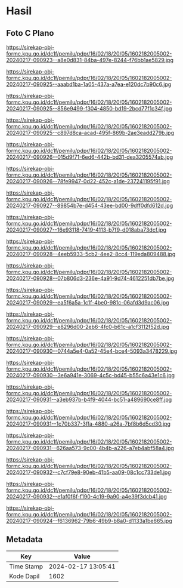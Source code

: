 # Hasil

## Foto C Plano

https://sirekap-obj-formc.kpu.go.id/dc1f/pemilu/pdpr/16/02/18/20/05/1602182005002-20240217-090923--a8e0d831-84ba-497e-8244-f76bb1ae5829.jpg

https://sirekap-obj-formc.kpu.go.id/dc1f/pemilu/pdpr/16/02/18/20/05/1602182005002-20240217-090925--aaabd1ba-1a05-437a-a7ea-e120dc7b90c6.jpg

https://sirekap-obj-formc.kpu.go.id/dc1f/pemilu/pdpr/16/02/18/20/05/1602182005002-20240217-090925--856e9499-f304-4850-bd19-2bcd77f1c34f.jpg

https://sirekap-obj-formc.kpu.go.id/dc1f/pemilu/pdpr/16/02/18/20/05/1602182005002-20240217-090925--c897d8ca-acad-495f-869b-2ae3eadd279b.jpg

https://sirekap-obj-formc.kpu.go.id/dc1f/pemilu/pdpr/16/02/18/20/05/1602182005002-20240217-090926--015d9f71-6ed6-442b-bd31-dea3205574ab.jpg

https://sirekap-obj-formc.kpu.go.id/dc1f/pemilu/pdpr/16/02/18/20/05/1602182005002-20240217-090926--78fe9947-0d22-452c-a1de-237241195f91.jpg

https://sirekap-obj-formc.kpu.go.id/dc1f/pemilu/pdpr/16/02/18/20/05/1602182005002-20240217-090927--89854b7e-d454-43ee-bd00-9dff0dfd612d.jpg

https://sirekap-obj-formc.kpu.go.id/dc1f/pemilu/pdpr/16/02/18/20/05/1602182005002-20240217-090927--16e93118-7419-4113-b7f9-d018aba73dcf.jpg

https://sirekap-obj-formc.kpu.go.id/dc1f/pemilu/pdpr/16/02/18/20/05/1602182005002-20240217-090928--4eeb5933-5cb2-4ee2-8cc4-119eda809488.jpg

https://sirekap-obj-formc.kpu.go.id/dc1f/pemilu/pdpr/16/02/18/20/05/1602182005002-20240217-090928--07b806d3-236e-4a91-9d74-4612251db7be.jpg

https://sirekap-obj-formc.kpu.go.id/dc1f/pemilu/pdpr/16/02/18/20/05/1602182005002-20240217-090929--ea5f6a5a-1c1f-4be0-981c-06afd3d9ac06.jpg

https://sirekap-obj-formc.kpu.go.id/dc1f/pemilu/pdpr/16/02/18/20/05/1602182005002-20240217-090929--e8296d00-2eb6-4fc0-b61c-a1cf3112f52d.jpg

https://sirekap-obj-formc.kpu.go.id/dc1f/pemilu/pdpr/16/02/18/20/05/1602182005002-20240217-090930--0744a5e4-0a52-45e4-bce4-5093a3478229.jpg

https://sirekap-obj-formc.kpu.go.id/dc1f/pemilu/pdpr/16/02/18/20/05/1602182005002-20240217-090930--3e6a941e-3069-4c5c-bd45-b55c6a43e1c6.jpg

https://sirekap-obj-formc.kpu.go.id/dc1f/pemilu/pdpr/16/02/18/20/05/1602182005002-20240217-090931--a3eb937b-b4f9-4044-bc51-a489690ce8ff.jpg

https://sirekap-obj-formc.kpu.go.id/dc1f/pemilu/pdpr/16/02/18/20/05/1602182005002-20240217-090931--1c70b337-3ffa-4880-a26a-7bf8b6d5cd30.jpg

https://sirekap-obj-formc.kpu.go.id/dc1f/pemilu/pdpr/16/02/18/20/05/1602182005002-20240217-090931--626aa573-9c00-4b4b-a226-a7eb4abf58a4.jpg

https://sirekap-obj-formc.kpu.go.id/dc1f/pemilu/pdpr/16/02/18/20/05/1602182005002-20240217-090932--c7cf79e8-90eb-41b5-aa09-08c1cc733de1.jpg

https://sirekap-obj-formc.kpu.go.id/dc1f/pemilu/pdpr/16/02/18/20/05/1602182005002-20240217-090932--e1af0f6f-f190-4c19-9a90-a4e39f3dcb41.jpg

https://sirekap-obj-formc.kpu.go.id/dc1f/pemilu/pdpr/16/02/18/20/05/1602182005002-20240217-090924--f6136962-79b6-49b9-b8a0-d1133a1be665.jpg


## Metadata

| Key        | Value               |
| ---------- | ------------------- |
| Time Stamp | 2024-02-17 13:05:41 |
| Kode Dapil | 1602                |




